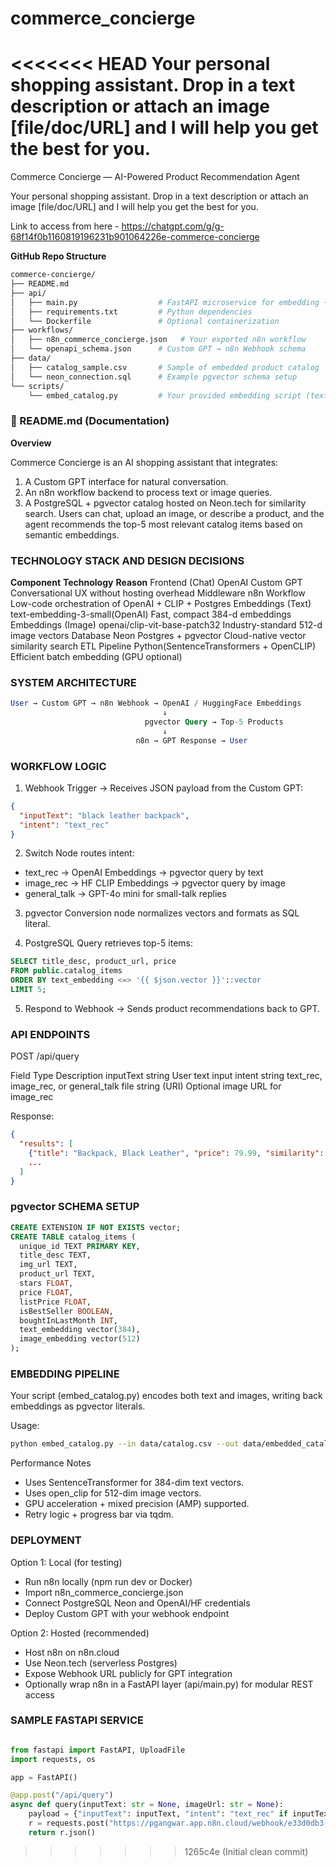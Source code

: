 # commerce_concierge
<<<<<<< HEAD
Your personal shopping assistant. Drop in a text description or attach an image [file/doc/URL] and I will help you get the best for you.
=======
Commerce Concierge — AI-Powered Product Recommendation Agent

Your personal shopping assistant. Drop in a text description or attach an image [file/doc/URL] and I will help you get the best for you.

Link to access from here - https://chatgpt.com/g/g-68f14f0b1160819196231b901064226e-commerce-concierge


**GitHub Repo Structure**
``` bash
commerce-concierge/
├── README.md
├── api/
│   ├── main.py                  # FastAPI microservice for embedding + query
│   ├── requirements.txt         # Python dependencies
│   └── Dockerfile               # Optional containerization
├── workflows/
│   ├── n8n_commerce_concierge.json   # Your exported n8n workflow
│   └── openapi_schema.json      # Custom GPT → n8n Webhook schema
├── data/
│   ├── catalog_sample.csv       # Sample of embedded product catalog
│   └── neon_connection.sql      # Example pgvector schema setup
└── scripts/
    └── embed_catalog.py         # Your provided embedding script (text + image)
```

### 📘 README.md (Documentation)
**Overview**

Commerce Concierge is an AI shopping assistant that integrates:
1. A Custom GPT interface for natural conversation.
2. An n8n workflow backend to process text or image queries.
3. A PostgreSQL + pgvector catalog hosted on Neon.tech for similarity search.
Users can chat, upload an image, or describe a product, and the agent recommends the top-5 most relevant catalog items based on semantic embeddings.


### TECHNOLOGY STACK AND DESIGN DECISIONS
**Component**	            **Technology**	                **Reason**
Frontend (Chat)	            OpenAI Custom GPT	            Conversational UX without hosting overhead
Middleware	                n8n Workflow	                Low-code orchestration of OpenAI + CLIP + Postgres
Embeddings (Text)	        text-embedding-3-small(OpenAI)	Fast, compact 384-d embeddings
Embeddings (Image)	        openai/clip-vit-base-patch32	Industry-standard 512-d image vectors
Database	                Neon Postgres + pgvector	    Cloud-native vector similarity search
ETL Pipeline	            Python(SentenceTransformers + OpenCLIP)	Efficient batch embedding (GPU optional)



### SYSTEM ARCHITECTURE
``` sql
User → Custom GPT → n8n Webhook → OpenAI / HuggingFace Embeddings
                                  ↓
                              pgvector Query → Top-5 Products
                                  ↓
                            n8n → GPT Response → User
```


### WORKFLOW LOGIC

1. Webhook Trigger → Receives JSON payload from the Custom GPT:
``` json
{
  "inputText": "black leather backpack",
  "intent": "text_rec"
}
```

2. Switch Node routes intent:
- text_rec → OpenAI Embeddings → pgvector query by text
- image_rec → HF CLIP Embeddings → pgvector query by image
- general_talk → GPT-4o mini for small-talk replies

3. pgvector Conversion node normalizes vectors and formats as SQL literal.

4. PostgreSQL Query retrieves top-5 items:
``` sql
SELECT title_desc, product_url, price
FROM public.catalog_items
ORDER BY text_embedding <=> '{{ $json.vector }}'::vector
LIMIT 5;
```

5. Respond to Webhook → Sends product recommendations back to GPT.




### API ENDPOINTS

POST /api/query

Field	        Type	        Description
inputText	    string	        User text input
intent	        string	        text_rec, image_rec, or general_talk
file	        string (URI)	Optional image URL for image_rec


Response:
``` json
{
  "results": [
    {"title": "Backpack, Black Leather", "price": 79.99, "similarity": 0.92},
    ...
  ]
}
```

### pgvector SCHEMA SETUP

``` sql
CREATE EXTENSION IF NOT EXISTS vector;
CREATE TABLE catalog_items (
  unique_id TEXT PRIMARY KEY,
  title_desc TEXT,
  img_url TEXT,
  product_url TEXT,
  stars FLOAT,
  price FLOAT,
  listPrice FLOAT,
  isBestSeller BOOLEAN,
  boughtInLastMonth INT,
  text_embedding vector(384),
  image_embedding vector(512)
);
```


### EMBEDDING PIPELINE
Your script (embed_catalog.py) encodes both text and images, writing back embeddings as pgvector literals.

Usage:
``` bash
python embed_catalog.py --in data/catalog.csv --out data/embedded_catalog.csv
```

Performance Notes
- Uses SentenceTransformer for 384-dim text vectors.
- Uses open_clip for 512-dim image vectors.
- GPU acceleration + mixed precision (AMP) supported.
- Retry logic + progress bar via tqdm.


### DEPLOYMENT
Option 1: Local (for testing)
- Run n8n locally (npm run dev or Docker)
- Import n8n_commerce_concierge.json
- Connect PostgreSQL Neon and OpenAI/HF credentials
- Deploy Custom GPT with your webhook endpoint

Option 2: Hosted (recommended)
- Host n8n on n8n.cloud
- Use Neon.tech (serverless Postgres)
- Expose Webhook URL publicly for GPT integration
- Optionally wrap n8n in a FastAPI layer (api/main.py) for modular REST access


### SAMPLE FASTAPI SERVICE

```python

from fastapi import FastAPI, UploadFile
import requests, os

app = FastAPI()

@app.post("/api/query")
async def query(inputText: str = None, imageUrl: str = None):
    payload = {"inputText": inputText, "intent": "text_rec" if inputText else "image_rec", "file": imageUrl}
    r = requests.post("https://pgangwar.app.n8n.cloud/webhook/e33d0db3-e6a3-4da4-b04b-064ffe596724", json=payload)
    return r.json()
```
>>>>>>> 1265c4e (Initial clean commit)
